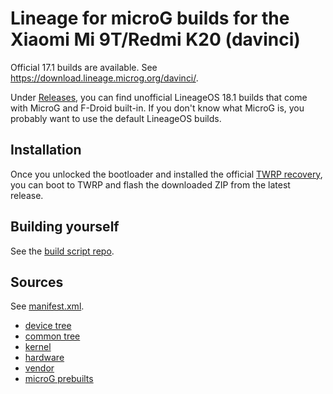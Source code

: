 # Lineage for microG builds for the Xiaomi Mi 9T/Redmi K20 (davinci)

Official 17.1 builds are available. See https://download.lineage.microg.org/davinci/.

Under [Releases](https://github.com/krmax44/davinci-lineage-microg/releases), you can find unofficial LineageOS 18.1 builds that come with MicroG and F-Droid built-in. If you don't know what MicroG is, you probably want to use the default LineageOS builds.

## Installation

Once you unlocked the bootloader and installed the official [TWRP recovery](https://twrp.me/xiaomi/xiaomimi9t.html), you can boot to TWRP and flash the downloaded ZIP from the latest release.

## Building yourself

See the [build script repo](https://github.com/krmax44/lineageos-microg-builder).

## Sources

See [manifest.xml](./manifest.xml).

- [device tree](https://github.com/sm6150-dev/android_device_xiaomi_davinci)
- [common tree](https://github.com/sm6150-dev/android_device_xiaomi_sm6150-common)
- [kernel](https://github.com/ArianK16a/android_kernel_xiaomi_sm6150)
- [hardware](LineageOS/android_hardware_xiaomi)
- [vendor](https://github.com/xiaomi-sm6150/android_vendor_xiaomi)
- [microG prebuilts](https://github.com/SolidHal/android_prebuilts_prebuiltapks)

